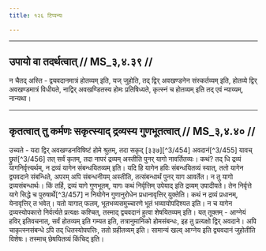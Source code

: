 ```yaml
---
title: १२६ टिप्पन्यः

---
```


[^3/453]: E2 om. tena

____________________________________________


## उपायो वा तदर्थत्वात् // MS_३,४.३९ //

न चैतद् अस्ति - द्व्यवदानमात्रं होतव्यम् इति, यज् जुहोति, तद् द्विर् अवखण्डनेन संस्कर्तव्यम् इति, होतव्ये द्विर् अवखण्डमात्रं विधीयते, नाद्विर् अवखण्डितस्य होमः प्रतिषिध्यते, कृत्स्नं च होतव्यम् इति तद् एवं न्याय्यम्, नान्यथा।


____________________________________________


## कृतत्वात् तु कर्मणः सकृत्स्याद् द्रव्यस्य गुणभूतत्वात् // MS_३,४.४० //

उच्यते - यदा द्विर् अवखण्डनविषिष्टं होमे श्रुतम्, तदा सकृद् [३३७][^3/454] अवदानं[^3/455] यावच् छ्रुतं[^3/456] तत् सर्वं कृतम्, तदा नापरं द्रव्यम् अस्तीति पुनर् यागो नावर्तितव्यः। कथं? तद् धि द्रव्यं यागनिर्वृत्त्यर्थम्, न द्रव्यं यागेन संबन्धयितव्यम् इति। यदि हि यागेन हविः संबन्धयितव्यं स्यात्, ततो यागेन द्व्यवदाने संबन्धिते, अपरम् अपि संबन्धनीयम् अस्तीति, तत्संबन्धार्थं पुनर् याग आवर्तेत। न तु यागो द्रव्यसंबन्धार्थः। किं तर्हि, द्रव्यं यागे गुणभूतम्, यागः कथं निर्वृत्तिम् उपेयाद् इति द्रव्यम् उपादीयते। तेन निर्वृत्ते यागे सिद्धे च पुरुषार्थे[^3/457] न नियोगेन गुणानुरोधेन प्रधानावृत्तिर् युक्तेति।
कथं न द्रव्यं प्रधानम्, येनावृत्तिर् त भवेत्। यतो यागात् फलम्, भूतभव्यसमुच्चारणे भूतं भव्यायोपदिश्यत इति। न च यागेन द्रव्यस्योपकारो निर्वर्त्यते प्रत्यक्षः कश्चित्, तस्माद् द्व्यवदानं हुत्वा शेषयितव्यम् इति। यत् तूक्तम् - आग्नेयं हविर् इतिवचनात्, सर्वं होतव्यम् इति गम्यत इति, तत्रानुमानिको होमसंबन्धः, इह तु प्रत्यक्षो द्विर् अवदाने। अपि चाकृत्स्नसंबन्धे ऽपि तद् धितस्योपपत्तिः, ततो ग्रहीतव्यम् इति। सामान्यं खल्व् आग्नेय इति द्व्यवदानं जुहोतीति विशेषः। तस्माच् छेषयितव्यं किंचिद् इति।
